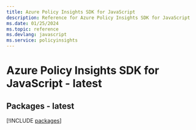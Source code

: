 ```yaml
---
title: Azure Policy Insights SDK for JavaScript
description: Reference for Azure Policy Insights SDK for JavaScript
ms.date: 01/25/2024
ms.topic: reference
ms.devlang: javascript
ms.service: policyinsights
---
```

# Azure Policy Insights SDK for JavaScript - latest
## Packages - latest
[!INCLUDE [packages](policy-insights-index.md)]